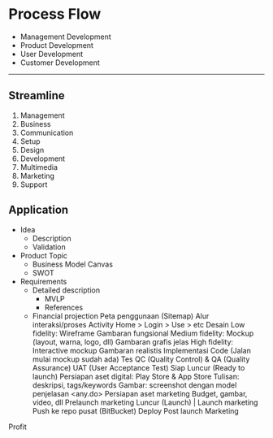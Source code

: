 Process Flow
============

+ Management Development
+ Product Development
+ User Development
+ Customer Development

*  *  * 

Streamline
--------

1. Management
2. Business
3. Communication
4. Setup
5. Design
6. Development
7. Multimedia
8. Marketing
9. Support

Application
-----------

+ Idea
  + Description
  + Validation
+ Product Topic
  + Business Model Canvas
  + SWOT
+ Requirements
  + Detailed description
    + MVLP
    + References
  + Financial projection
Peta penggunaan (Sitemap)
  Alur interaksi/proses
    Activity
    Home > Login > Use > etc
Desain
  Low fidelity: Wireframe
    Gambaran fungsional
  Medium fidelity: Mockup (layout, warna, logo, dll)
    Gambaran grafis jelas
  High fidelity: Interactive mockup
    Gambaran realistis
Implementasi
  Code (Jalan mulai mockup sudah ada)
Tes
  QC (Quality Control) & QA (Quality Assurance)
  UAT (User Acceptance Test)
Siap Luncur (Ready to launch)
  Persiapan aset digital: Play Store & App Store
    Tulisan: deskripsi, tags/keywords
    Gambar: screenshot dengan model penjelasan
      <any.do>
Persiapan aset marketing
  Budget, gambar, video, dll
Prelaunch marketing
Luncur (Launch) | Launch marketing
  Push ke repo pusat (BitBucket)
  Deploy
Post launch Marketing

Profit

